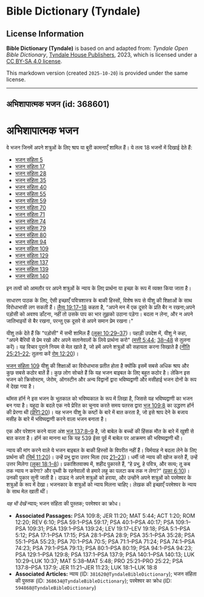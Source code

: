 # Bible Dictionary (Tyndale)

## License Information

**Bible Dictionary (Tyndale)** is based on and adapted from: _Tyndale Open Bible Dictionary_, [Tyndale House Publishers](https://tyndaleopenresources.com/), 2023, which is licensed under a [CC BY-SA 4.0 license](https://creativecommons.org/licenses/by-sa/4.0/legalcode.en).

This markdown version (created `2025-10-20`) is provided under the same license.



--------------------------------

## अभिशापात्मक भजन (id: 368601)

**अभिशापात्मक** भजन
===================

वे भजन जिनमें अपने शत्रुओं के लिए श्राप या बुरी कामनाएँ शामिल हैं। ये तत्व 18 भजनों में दिखाई देते हैं:

* [भजन संहिता 5](https://ref.ly/Ps5:1-Ps5:12)
* [भजन संहिता 17](https://ref.ly/Ps17:1-Ps17:15)
* [भजन संहिता 28](https://ref.ly/Ps28:1-Ps28:9)
* [भजन संहिता 35](https://ref.ly/Ps35:1-Ps35:28)
* [भजन संहिता 40](https://ref.ly/Ps40:1-Ps40:17)
* [भजन संहिता 55](https://ref.ly/Ps55:1-Ps55:23)
* [भजन संहिता 59](https://ref.ly/Ps59:1-Ps59:17)
* [भजन संहिता 70](https://ref.ly/Ps70:1-Ps70:5)
* [भजन संहिता 71](https://ref.ly/Ps71:1-Ps71:24)
* [भजन संहिता 74](https://ref.ly/Ps74:1-Ps74:23)
* [भजन संहिता 79](https://ref.ly/Ps79:1-Ps79:13)
* [भजन संहिता 80](https://ref.ly/Ps80:1-Ps80:19)
* [भजन संहिता 94](https://ref.ly/Ps94:1-Ps94:23)
* [भजन संहिता 109](https://ref.ly/Ps109:1-Ps109:31)
* [भजन संहिता 129](https://ref.ly/Ps129:1-Ps129:8)
* [भजन संहिता 137](https://ref.ly/Ps137:1-Ps137:9)
* [भजन संहिता 139](https://ref.ly/Ps139:1-Ps139:24)
* [भजन संहिता 140](https://ref.ly/Ps140:1-Ps140:13)

इन तत्वों को आमतौर पर अपने शत्रुओं के न्याय के लिए प्रार्थना या इच्छा के रूप में व्यक्त किया जाता है।

साधारण पाठक के लिए, ऐसी इच्छाएँ पवित्रशास्त्र के बाकी हिस्सों, विशेष रूप से यीशु की शिक्षाओं के साथ विरोधाभासी लग सकती हैं। [लैव्य 19:17–18](https://ref.ly/Lev19:17-Lev19:18) कहता है, “अपने मन में एक दूसरे के प्रति बैर न रखना;अपने पड़ोसी को अवश्य डाँटना, नहीं तो उसके पाप का भार तुझको उठाना पड़ेगा। बदला न लेना, और न अपने जातिभाइयों से बैर रखना, परन्तु एक दूसरे से अपने समान प्रेम रखना।"

यीशु तर्क देते हैं कि "पड़ोसी" में सभी शामिल हैं ([लूका 10:29–37](https://ref.ly/Luke10:29-Luke10:37))। पहाड़ी उपदेश में, यीशु ने कहा, "अपने बैरियों से प्रेम रखो और अपने सतानेवालों के लिये प्रार्थना करो" ([मत्ती 5:44;](https://ref.ly/Matt5:44) [38–48](https://ref.ly/Matt5:38-Matt5:48) से तुलना करें)। यह विचार पुराने नियम से मेल खाते है, जो हमें अपने शत्रुओं की सहायता करना सिखाते है ([नीति 25:21–22](https://ref.ly/Prov25:21-Prov25:22); तुलना करें [रोम 12:20](https://ref.ly/Rom12:20))।

[भजन संहिता 109](https://ref.ly/Ps109:1-Ps109:31) यीशु की शिक्षाओं का विरोधाभास प्रतीत होता है क्योंकि इसमें सबसे अधिक श्राप और कुछ सबसे कठोर बातें हैं। कुछ लोग सोचते हैं कि यह भजन बाइबल के लिए बहुत कठोर है। लेकिन इस भजन को क्रिसोस्टम, जेरोम, ऑगस्टीन और अन्य विद्वानों द्वारा भविष्यद्वाणी और मसीहाई भजन दोनों के रूप में देखा गया है।

थॉमस हॉर्न ने इस भजन के भूतकाल को भविष्यकाल के रूप में लिखा है, जिससे यह भविष्यद्वाणी का भजन बन गया है। यहूदा के बदले एक नये प्रेरित का चुनाव करते समय पतरस द्वारा [भज 109:8](https://ref.ly/Ps109:8) का उद्धरण हॉर्न की प्रेरणा थी ([प्रेरि1:20](https://ref.ly/Acts1:20))। यह भजन यीशु के कष्टों के बारे में बात करता है, जो इसे श्राप देने के बजाय मसीह के बारे में भविष्यद्वाणी करने वाला भजन बनाता है।

एक और परेशान करने वाला अंश [भज 137:8–9](https://ref.ly/Ps137:8-Ps137:9) है, जो बाबेल के बच्चों की हिंसक मौत के बारे में खुशी से बात करता है। हॉर्न का मानना ​​था कि यह 539 ईसा पूर्व में बाबेल पर आक्रमण की भविष्यद्वाणी थी।

न्याय की मांग करने वाले ये भजन बाइबल के बाकी हिस्सों के विपरीत नहीं हैं। यिर्मयाह ने बदला लेने के लिए प्रार्थना की ([यिर्म 11:20](https://ref.ly/Jer11:20))। उन्हें प्रभु द्वारा उत्तर मिला (पद [21–23](https://ref.ly/Jer11:21-Jer11:23))। धर्मी जो न्याय की खोज करते हैं, उन्हें उत्तर मिलेगा ([लूका 18:1–8](https://ref.ly/Luke18:1-Luke18:8))। प्रकाशितवाक्य में, शहीद पुकारते हैं, “हे प्रभु, हे पवित्र, और सत्य; तू कब तक न्याय न करेगा? और पृथ्वी के रहनेवालों से हमारे लहू का पलटा कब तक न लेगा?” ([प्रका 6:10](https://ref.ly/Rev6:10))। उनकी पुकार सुनी जाती है। दाऊद ने अपने शत्रुओं को हराया, और उन्होंने अपने शत्रुओं को परमेश्वर के शत्रुओं के रूप में देखा। भजनकार के शत्रुओं को न्याय मिलना चाहिए। लेखक की इच्छाएँ परमेश्वर के न्याय के साथ मेल खाती थीं।

*यह भी देखें* न्याय; भजन संहिता की पुस्तक; परमेश्वर का क्रोध।

* **Associated Passages:** PSA 109:8; JER 11:20; MAT 5:44; ACT 1:20; ROM 12:20; REV 6:10; PSA 59:1–PSA 59:17; PSA 40:1–PSA 40:17; PSA 109:1–PSA 109:31; PSA 139:1–PSA 139:24; LEV 19:17–LEV 19:18; PSA 5:1–PSA 5:12; PSA 17:1–PSA 17:15; PSA 28:1–PSA 28:9; PSA 35:1–PSA 35:28; PSA 55:1–PSA 55:23; PSA 70:1–PSA 70:5; PSA 71:1–PSA 71:24; PSA 74:1–PSA 74:23; PSA 79:1–PSA 79:13; PSA 80:1–PSA 80:19; PSA 94:1–PSA 94:23; PSA 129:1–PSA 129:8; PSA 137:1–PSA 137:9; PSA 140:1–PSA 140:13; LUK 10:29–LUK 10:37; MAT 5:38–MAT 5:48; PRO 25:21–PRO 25:22; PSA 137:8–PSA 137:9; JER 11:21–JER 11:23; LUK 18:1–LUK 18:8
* **Associated Articles:** न्याय (ID: `381620@TyndaleBibleDictionary`); भजन संहिता की पुस्तक (ID: `368634@TyndaleBibleDictionary`); परमेश्वर का क्रोध (ID: `594868@TyndaleBibleDictionary`)

